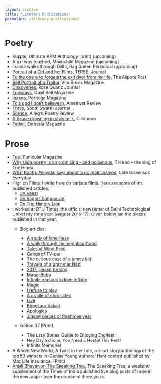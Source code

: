 ```yaml
---
layout: archive
title: "Literary Publications"
permalink: /literary-publications/
---
```


Poetry
======

* Kuppai, Ultimate APM Anthology (print)  (upcoming)
* A girl was touched, Moonchild Magazine (upcoming)
* Inanna walks through Delhi, Rag Queen Periodical (upcoming)
* [Portrait of a Girl and her Films](https://tersejournal.com/2019/01/23/portrait-of-a-girl-and-her-films-by-anjali-bhavan/), TERSE. Journal
* [To the one who forgets the exit door from my life](https://www.thealiporepost.com/blog/to-the-one-who-forgets-the-exit-door-from-my-life-by-anjali-bhavan), The Alipore Post
* [Self Portrait of a Traitor](https://vitabrevisliterature.com/poems/self-portrait-of-a-traitor-a-poem-by-anjali-bhavan/), Vita Brevis Magazine
* [Discoveries](https://rosequartzmagazine.wixsite.com/magazine/blog-1/discoveries-by-anjali-bhavan), Rose Quartz Journal
* [Tuesdays](http://www.quailbellmagazine.com/the-unreal/poem-tuesdays-by-anjali-bhavan), Quail Bell Magazine
* [Inanna](https://porridgemagazine.com/2018/06/24/one-poem-anjali-bhavan/), Porridge Magazine
* [To a god I don’t believe in](https://amethystmagazine.org/2018/06/26/to-a-god-i-dont-believe-in-a-poem-by-anjali-bhavan/), Amethyst Review
* [Three](https://www.soothswarmjournal.com/copy-of-issue-iv-template-5), Sooth Swarm Journal
* [Silence](http://www.allegropoetry.org/p/blog-page.html), Allegro Poetry Review
* [A house drowning in stale milk](http://coldnoon.com/a-house-drowning-in-stale-milk/), Coldnoon
* [Father](https://esthesiamag.com/2017/07/12/father/), Esthesia Magazine

Prose
======

* [Fuel](https://www.funicularmagazine.com/read/2018/10/24/fuel), Funicular Magazine
* [Why slam poetry is so promising – and poisonous](http://www.thehindu.com/thread/arts-culture-society/why-slam-poetry-is-so-promising-and-poisonous/article23935151.ece), THread – the blog of The Hindu
* [What Kaatru Veliyidai says about toxic relationships](https://cafedissensusblog.com/2018/05/31/film-what-kaatru-veliyidai-says-about-psychologically-toxic-relationships/), Cafe Dissensus Everyday
* High on Films: I write here on various films. Here are some of my published articles.
  * [On Raazi](http://www.highonfilms.com/raazi-a-tribute-to-unknown-heroes/)
  * [On Sagara Sangamam](http://www.highonfilms.com/sagara-sangamam-1983-of-art-life-and-death/)
  * [On The Hungry Lion](http://www.highonfilms.com/the-hungry-lion/)
* I worked at DTU Times, the official newsletter of Delhi Technological University for a year (August 2016-17). Given below are the pieces published in that year.
  * Blog articles:
    * [A study of loneliness](https://dtutimes.wordpress.com/2016/10/12/a-study-of-loneliness/)
    * [A walk through my neighbourhood](https://dtutimes.wordpress.com/2016/10/17/a-walk-through-my-neighbourhood/)
    * [Tales of Wind Point](https://dtutimes.wordpress.com/2016/11/01/tales-of-wind-point/)
    * [Gangs of TV-pur](https://dtutimes.wordpress.com/2016/12/10/gangs-of-tv-pur/)
    * [The curious case of a jumpy kid](https://dtutimes.wordpress.com/2016/12/12/the-curious-case-of-a-jumpy-kid/)
    * [Travails of a grammar Nazi](https://dtutimes.wordpress.com/2016/12/16/travails-of-a-grammar-nazi/)
    * [2017, please be kind](https://dtutimes.wordpress.com/2017/01/04/2017-please-be-kind/)
    * [Maggi Baba](https://dtutimes.wordpress.com/2017/01/15/maggi_baba_intern/)
    * [Infinite reasons to love infinity](https://dtutimes.wordpress.com/2017/01/31/infinite-reasons-to-love-infinity/)
    * [Magic](https://dtutimes.wordpress.com/2017/02/28/magic/)
    * [I refuse to play](https://dtutimes.wordpress.com/2017/03/13/i-refuse-to-play/)
    * [A cradle of chronicles](https://dtutimes.wordpress.com/2017/03/19/a-cradle-of-chronicles/)
    * [Live](https://dtutimes.wordpress.com/2017/03/21/live/)
    * [Bhoot aur bakait](https://dtutimes.wordpress.com/2017/05/25/bhoot-aur-bakait/)
    * [Apologies](https://dtutimes.wordpress.com/2017/05/27/apologies-2/)
    * [Jigsaw pieces of freshmen year](https://dtutimes.wordpress.com/2017/06/03/jigsaw-pieces-of-the-freshmen-year/)  

  * Edition 37 (Print):
    * The Lazy Bones’ Guide to Enjoying Engifest
    * Hey Day Scholar, You Need a Hostel This Fest!
    * Infinite Memories
* A Whole New World, A Twist in the Tale, a short story anthology of the top 50 winners in iGenius Young Authors’ Hunt contest published by Max Life Insurance. (Print)
* [Anjali Bhavan on The Speaking Tree](http://www.speakingtree.in/anjali-bhavan-2), The Speaking Tree, a weekend supplement of the Times of India published five blog posts of mine in the newspaper over the course of three years.
  
